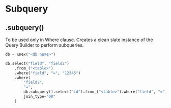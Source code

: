 # Subquery

## .subquery()

To be used only in Where clause. Creates a clean slate instance of the Query Builder to perform subqueries.

```python
db = Knex("<db name>")

db.select("field", "field2")
    .from_("<table>")
    .where("field", "=", "12345")
    .where(
        "field2",
        "=",
        db.subquery().select("id").from_("<table>").where("field", "=", 12345),
        join_type="OR"
    )
```
